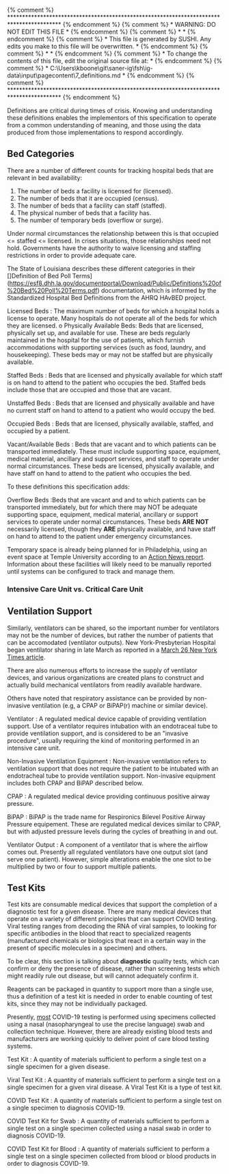 {% comment %} ***************************************************************************************** {% endcomment %}
{% comment %} *                            WARNING: DO NOT EDIT THIS FILE                             * {% endcomment %}
{% comment %} *                                                                                       * {% endcomment %}
{% comment %} * This file is generated by SUSHI. Any edits you make to this file will be overwritten. * {% endcomment %}
{% comment %} *                                                                                       * {% endcomment %}
{% comment %} * To change the contents of this file, edit the original source file at:                * {% endcomment %}
{% comment %} * C:\Users\kboone\git\saner-ig\fsh\ig-data\input\pagecontent\7_definitions.md           * {% endcomment %}
{% comment %} ***************************************************************************************** {% endcomment %}

Definitions are critical during times of crisis. Knowing and understanding these definitions
enables the implementors of this specification to operate from a common understanding
of meaning, and those using the data produced from those implementations to respond
accordingly.

## Bed Categories
There are a number of different counts for tracking hospital beds that are relevant in bed availability:

   1. The number of beds a facility is licensed for (licensed).
   2. The number of beds that it are occupied (census).
   3. The number of beds that a facility can staff (staffed).
   4. The physical number of beds that a facility has.
   5. The number of temporary beds (overflow or surge).

Under normal circumstances the relationship between this is that
occupied <= staffed <= licensed.  In crises situations, those relationships need not
hold.  Governments have the authority to waive licensing and staffing restrictions in
order to provide adequate care.

The State of Louisiana describes these different categories in their []Definition of Bed
Poll Terms](https://esf8.dhh.la.gov/documentportal/Download/Public/Definitions%20of%20Bed%20Poll%20Terms.pdf)
documentation, which is informed by the Standardized Hospital Bed Definitions from the
AHRQ HAvBED project.

Licensed Beds
: The maximum number of beds for which a hospital holds a license to operate. Many hospitals do
not operate all of the beds for which they are licensed.
o Physically Available Beds: Beds that are licensed,
physically set up, and available for use. These are beds
regularly maintained in the hospital for the use of
patients, which furnish accommodations with supporting
services (such as food, laundry, and housekeeping).
These beds may or may not be staffed but are
physically available.

Staffed Beds
: Beds that are licensed and physically
available for which staff is on hand to attend to the
patient who occupies the bed. Staffed beds include
those that are occupied and those that are vacant.

Unstaffed Beds
: Beds that are licensed and physically
available and have no current staff on hand to attend
to a patient who would occupy the bed.

Occupied Beds
: Beds that are licensed, physically
available, staffed, and occupied by a patient.

Vacant/Available Beds
: Beds that are vacant and to
which patients can be transported immediately. These
must include supporting space, equipment, medical
material, ancillary and support services, and staff to
operate under normal circumstances. These beds are
licensed, physically available, and have staff on hand to
attend to the patient who occupies the bed.

To these definitions this specification adds:

Overflow Beds
:Beds that are vacant and and to
which patients can be transported immediately, but for which
there may NOT be adequate supporting space, equipment, medical
material, ancillary or support services to
operate under normal circumstances. These beds **ARE NOT**
necessarily licensed, though they **ARE** physically available,
and have staff on hand to attend to the patient under
emergency circumstances.

Temporary space is already being planned for in Philadelphia, using an event space at
Temple University according to an [Action News report](https://6abc.com/health/philly-moving-on-from-fmr-hahnemann-covid-19-plan/6054770/).
Information about these facilities will likely need to be manually reported until systems
can be configured to track and manage them.

### Intensive Care Unit vs. Critical Care Unit

## Ventilation Support

Similarly, ventilators can be shared, so the important number for ventilators may not
be the number of devices, but rather the number of patients that can be accomodated
(ventilator outputs). New York-Presbyterian Hospital began ventilator sharing in late
March as reported in a [March 26 New York Times article](https://www.nytimes.com/2020/03/26/health/coronavirus-ventilator-sharing.html).

There are also numerous efforts to increase the supply of ventilator devices, and various
organizations are created plans to construct and actually build mechanical ventilators
from readily available hardware.

Others have noted that respiratory assistance can be provided by non-invasive ventilation
(e.g, a CPAP or BiPAP(r) machine or similar device).

Ventilator
: A regulated medical device capable of providing ventilation support.  Use of a ventilator
requires intubation with an endotraceal tube to provide ventilation support, and is
considered to be an "invasive procedure", usually requiring the kind of monitoring performed
in an intensive care unit.

Non-Invasive Ventilation Equipment
: Non-invasive ventilation refers to ventilation support that does not require the patient
to be intubated with an endotracheal tube to provide ventilation support.  Non-invasive
equipment includes both CPAP and BiPAP described below.

CPAP
: A regulated medical device providing continuous positive airway pressure.

BiPAP
: BiPAP is the trade name for Respironics Bilevel Positive Airway Pressure equipement.
These are regulated medical devices similar to CPAP, but with adjusted pressure levels
during the cycles of breathing in and out.

Ventilator Output
: A component of a ventilator that is where the airflow comes out. Presently all regulated
ventilators have one output slot (and serve one patient).  However, simple alterations enable
the one slot to be multiplied by two or four to support multiple patients.

## Test Kits
Test kits are consumable medical devices that support the completion of a diagnostic
test for a given disease. There are many medical devices that operate on a variety of
different principles that can support COVID testing.  Viral testing ranges from decoding
the RNA of viral samples, to looking for specific antibodies in the blood that react
to specialized reagents (manufactured chemicals or biologics that react in a certain
way in the present of specific molecules in a specimen) and others.

To be clear, this section is talking about **diagnostic** quality tests, which can confirm
or deny the presence of disease, rather than screening tests which might readily rule out
disease, but will cannot adequately confirm it.

Reagents can be packaged in quantity to support more than a single use, thus a definition
of a test kit is needed in order to enable counting of test kits, since they may not
be individually packaged.

Presently, [most](https://www.rapidmicrobiology.com/test-method/testing-for-the-wuhan-coronavirus-a-k-a-covid-19-sars-cov-2-and-2019-ncov)
COVID-19 testing is performed using specimens collected using a nasal (nasopharyngeal
to use the precise language) swab and collection technique.  However, there are already
existing blood tests and manufacturers are working quickly to deliver point of care
blood testing systems.

Test Kit
: A quantity of materials sufficient to perform a single test on a single specimen
for a given disease.

Viral Test Kit
: A quantity of materials sufficient to perform a single test on a single specimen
for a given viral disease.  A Viral Test Kit is a type of test kit.

COVID Test Kit
: A quantity of materials sufficient to perform a single test on a single specimen
to diagnosis COVID-19.

COVID Test Kit for Swab
: A quantity of materials sufficient to perform a single test on a single specimen
collected using a nasal swab in order to diagnosis COVID-19.

COVID Test Kit for Blood
: A quantity of materials sufficient to perform a single test on a single specimen
collected from blood or blood products in order to diagnosis COVID-19.

